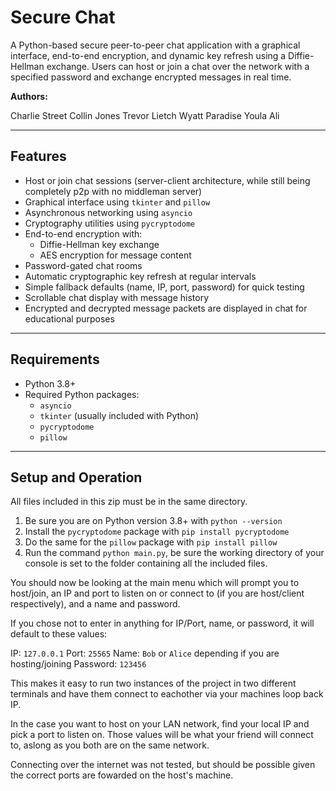# Secure Chat

A Python-based secure peer-to-peer chat application with a graphical interface, end-to-end encryption, and dynamic key refresh using a Diffie-Hellman exchange. Users can host or join a chat over the network with a specified password and exchange encrypted messages in real time.

**Authors:** 

Charlie Street
Collin Jones
Trevor Lietch
Wyatt Paradise
Youla Ali

---

## Features

- Host or join chat sessions (server-client architecture, while still being completely p2p with no middleman server)
- Graphical interface using `tkinter` and `pillow`
- Asynchronous networking using `asyncio`
- Cryptography utilities using `pycryptodome`  
- End-to-end encryption with:
  - Diffie-Hellman key exchange
  - AES encryption for message content
- Password-gated chat rooms
- Automatic cryptographic key refresh at regular intervals
- Simple fallback defaults (name, IP, port, password) for quick testing
- Scrollable chat display with message history
- Encrypted and decrypted message packets are displayed in chat for educational purposes

---

## Requirements

- Python 3.8+
- Required Python packages:
  - `asyncio`
  - `tkinter` (usually included with Python)
  - `pycryptodome`
  - `pillow`



---

## Setup and Operation

All files included in this zip must be in the same directory.

1. Be sure you are on Python version 3.8+ with `python --version`
2. Install the `pycryptodome` package with `pip install pycryptodome`
3. Do the same for the `pillow` package with `pip install pillow`
4. Run the command `python main.py`, be sure the working directory of your console is set to the folder containing all the included files. 

You should now be looking at the main menu which will prompt you to host/join, an IP and port to listen on or connect to (if you are host/client respectively), and a name and password. 

If you chose not to enter in anything for IP/Port, name, or password, it will default to these values: 

IP: `127.0.0.1`
Port: `25565`
Name: `Bob` or `Alice` depending if you are hosting/joining
Password: `123456`

This makes it easy to run two instances of the project in two different terminals and have them connect to eachother via your machines loop back IP. 

In the case you want to host on your LAN network, find your local IP and pick a port to listen on. Those values will be what your friend will connect to, aslong as you both are on the same network. 

Connecting over the internet was not tested, but should be possible given the correct ports are fowarded on the host's machine. 